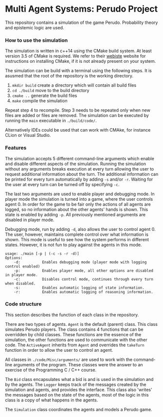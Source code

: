 # Multi Agent Systems: Perudo Project

This repository contains a simulation of the game Perudo. Probability theory and epistemic logic are used.

### How to use the simulation
The simulation is written in c++14 using the CMake build system. At least version 3.5 of CMake is required. We refer to their
[webiste](https://cmake.org/install "CMake's Homepage") website for instructions on installing CMake, if it is not already present on your system.

The simulation can be build with a terminal using the following steps. It is asusmed that the root of the repository is the working directory.
1. `mkdir build` create a directory which will contain all build files
2. `cd ./build` move to the build directory
3. `cmake ..` generate the build files
4. `make` compile the simulation

Repeat step 4 to recompile. Step 3 needs to be repeated only when new files are added or files are removed. The simulation can be executed by running the `main` executable in `./build/code/`.

Alternatively IDEs could be used that can work with CMAke, for instance CLion or Visual Studio.

### Features
The simulation accepts 5 different command-line arguments which enable and disable different aspects of the simulation. Running the simulation without any arguments breaks execution at every turn allowing the user to request additional information about the turn. The additional information can be printed for every turn automatically by adding `-s` and/or `-r`. Waiting for the user at every turn can be turned off by specifying `-c`.

The last two arguments are used to enable player and debugging mode. In player mode the simulation is turned into a game, where the user controls agent 0. In order for the game to be fair only the actions of all agents are logged, so no information about the other agents' hands is shown. This state is enabled by adding `-p`. All previously mentioned arguments are disabled in player mode.

Debugging mode, run by adding `-d`, also allows the user to control agent 0. The user, however, maintains complete control over what information is shown. This mode is useful to see how the system performs in different states. However, it is not fun to play against the agents in this mode.

```
usage: ./main [-p | (-c -s -r -d)]
Options:
    -d: 		 Enables debugging mode (player mode with logging control enabled)
    -p: 		 Enables player mode, all other options are disabled in player mode.
    -c: 		 Disables control mode, continues through every turn when disabled.
    -s: 		 Enables automatic logging of state information.
    -r: 		 Enables automatic logging of reasoning information.
```

### Code structure
This section describes the function of each class in the repository.

There are two types of agents. `Agent` is the default (parent) class. This class simulates Perudo players. The class contains 4 functions that can be overridden by child classes. These functions are the essence of the simulation, the other functions are used to communicate with the other code. The `ActiveAgent` inherits from `Agent` and overrides the `takeTurn` function in order to allow the user to control an agent.

All classes in `./code/Misc/arguments/` are used to work with the command-line arguments of the program. These classes were the answer to an exercise of the Programming C / C++ course.

The `Bid` class encapsulates what a bid is and is used in the simulation and by the agents. The `Logger` keeps track of the messages created by the simulation and agents, and provides the interface. This class also 'writes' the messages based on the state of the agents, most of the logic in this class is a copy of what happens in the agents.

The `Simulation` class coordinates the agents and models a Perudo game.
